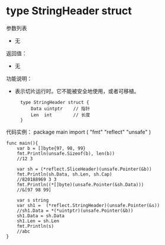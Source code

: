 # type StringHeader struct
参数列表

- 无

返回值：

- 无

功能说明：

- 表示切片运行时。它不能被安全地使用，或者可移植。

		type StringHeader struct {
			Data uintptr	// 指针
			Len  int		// 长度
		}

代码实例：
	package main
	import (
		"fmt"
		"reflect"
		"unsafe"
	)
    
	func main(){
	    var b = []byte{97, 98, 99}
	    fmt.Println(unsafe.Sizeof(b), len(b))
		//12 3
		
	    var sh = (*reflect.SliceHeader)(unsafe.Pointer(&b))
		fmt.Println(sh.Data, sh.Len, sh.Cap)
		//820188969 3 3
		fmt.Println((*[]byte)(unsafe.Pointer(&sh.Data)))
		//&[97 98 99]
		
		var s string
		var sh1 =  (*reflect.StringHeader)(unsafe.Pointer(&s))
		//sh1.Data = *(*uintptr)(unsafe.Pointer(&b))
		sh1.Data = sh.Data
		sh1.Len = sh.Len
		fmt.Println(s)
		//abc
	}
